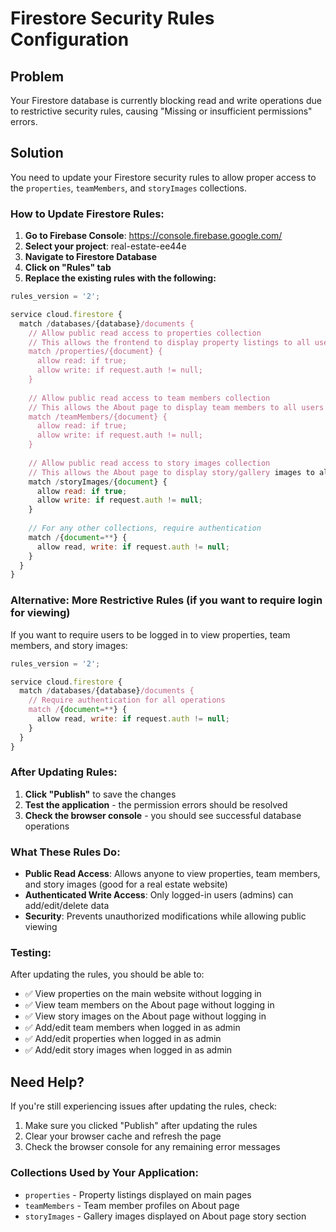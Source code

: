 
# Firestore Security Rules Configuration

## Problem
Your Firestore database is currently blocking read and write operations due to restrictive security rules, causing "Missing or insufficient permissions" errors.

## Solution
You need to update your Firestore security rules to allow proper access to the `properties`, `teamMembers`, and `storyImages` collections.

### How to Update Firestore Rules:

1. **Go to Firebase Console**: https://console.firebase.google.com/
2. **Select your project**: real-estate-ee44e
3. **Navigate to Firestore Database**
4. **Click on "Rules" tab**
5. **Replace the existing rules with the following:**

```javascript
rules_version = '2';

service cloud.firestore {
  match /databases/{database}/documents {
    // Allow public read access to properties collection
    // This allows the frontend to display property listings to all users
    match /properties/{document} {
      allow read: if true;
      allow write: if request.auth != null;
    }
    
    // Allow public read access to team members collection
    // This allows the About page to display team members to all users  
    match /teamMembers/{document} {
      allow read: if true;
      allow write: if request.auth != null;
    }
    
    // Allow public read access to story images collection
    // This allows the About page to display story/gallery images to all users
    match /storyImages/{document} {
      allow read: if true;
      allow write: if request.auth != null;
    }
    
    // For any other collections, require authentication
    match /{document=**} {
      allow read, write: if request.auth != null;
    }
  }
}
```

### Alternative: More Restrictive Rules (if you want to require login for viewing)

If you want to require users to be logged in to view properties, team members, and story images:

```javascript
rules_version = '2';

service cloud.firestore {
  match /databases/{database}/documents {
    // Require authentication for all operations
    match /{document=**} {
      allow read, write: if request.auth != null;
    }
  }
}
```

### After Updating Rules:
1. **Click "Publish"** to save the changes
2. **Test the application** - the permission errors should be resolved
3. **Check the browser console** - you should see successful database operations

### What These Rules Do:
- **Public Read Access**: Allows anyone to view properties, team members, and story images (good for a real estate website)
- **Authenticated Write Access**: Only logged-in users (admins) can add/edit/delete data
- **Security**: Prevents unauthorized modifications while allowing public viewing

### Testing:
After updating the rules, you should be able to:
- ✅ View properties on the main website without logging in
- ✅ View team members on the About page without logging in  
- ✅ View story images on the About page without logging in
- ✅ Add/edit team members when logged in as admin
- ✅ Add/edit properties when logged in as admin
- ✅ Add/edit story images when logged in as admin

## Need Help?
If you're still experiencing issues after updating the rules, check:
1. Make sure you clicked "Publish" after updating the rules
2. Clear your browser cache and refresh the page
3. Check the browser console for any remaining error messages

### Collections Used by Your Application:
- `properties` - Property listings displayed on main pages
- `teamMembers` - Team member profiles on About page
- `storyImages` - Gallery images displayed on About page story section

